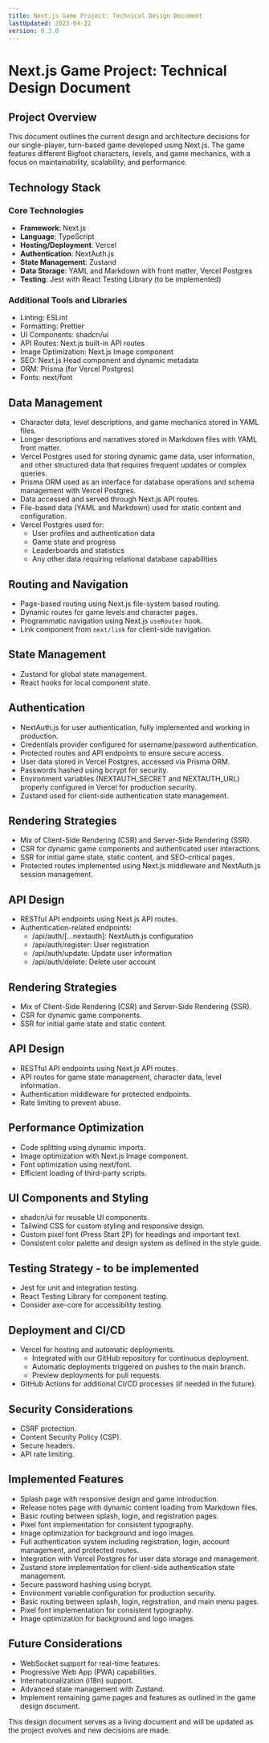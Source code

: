 ```yaml
---
title: Next.js Game Project: Technical Design Document
lastUpdated: 2023-04-22
version: 0.3.0
---
```


# Next.js Game Project: Technical Design Document

## Project Overview
This document outlines the current design and architecture decisions for our single-player, turn-based game developed using Next.js. The game features different Bigfoot characters, levels, and game mechanics, with a focus on maintainability, scalability, and performance.

## Technology Stack

### Core Technologies
- **Framework**: Next.js
- **Language**: TypeScript
- **Hosting/Deployment**: Vercel
- **Authentication**: NextAuth.js
- **State Management**: Zustand
- **Data Storage**: YAML and Markdown with front matter, Vercel Postgres
- **Testing**: Jest with React Testing Library (to be implemented)

### Additional Tools and Libraries
- Linting: ESLint
- Formatting: Prettier
- UI Components: shadcn/ui
- API Routes: Next.js built-in API routes
- Image Optimization: Next.js Image component
- SEO: Next.js Head component and dynamic metadata
- ORM: Prisma (for Vercel Postgres)
- Fonts: next/font

## Data Management
- Character data, level descriptions, and game mechanics stored in YAML files.
- Longer descriptions and narratives stored in Markdown files with YAML front matter.
- Vercel Postgres used for storing dynamic game data, user information, and other structured data that requires frequent updates or complex queries.
- Prisma ORM used as an interface for database operations and schema management with Vercel Postgres.
- Data accessed and served through Next.js API routes.
- File-based data (YAML and Markdown) used for static content and configuration.
- Vercel Postgres used for:
  - User profiles and authentication data
  - Game state and progress
  - Leaderboards and statistics
  - Any other data requiring relational database capabilities

## Routing and Navigation
- Page-based routing using Next.js file-system based routing.
- Dynamic routes for game levels and character pages.
- Programmatic navigation using Next.js `useRouter` hook.
- Link component from `next/link` for client-side navigation.

## State Management
- Zustand for global state management.
- React hooks for local component state.

## Authentication
- NextAuth.js for user authentication, fully implemented and working in production.
- Credentials provider configured for username/password authentication.
- Protected routes and API endpoints to ensure secure access.
- User data stored in Vercel Postgres, accessed via Prisma ORM.
- Passwords hashed using bcrypt for security.
- Environment variables (NEXTAUTH_SECRET and NEXTAUTH_URL) properly configured in Vercel for production security.
- Zustand used for client-side authentication state management.

## Rendering Strategies
- Mix of Client-Side Rendering (CSR) and Server-Side Rendering (SSR).
- CSR for dynamic game components and authenticated user interactions.
- SSR for initial game state, static content, and SEO-critical pages.
- Protected routes implemented using Next.js middleware and NextAuth.js session management.

## API Design
- RESTful API endpoints using Next.js API routes.
- Authentication-related endpoints:
  - /api/auth/[...nextauth]: NextAuth.js configuration
  - /api/auth/register: User registration
  - /api/auth/update: Update user information
  - /api/auth/delete: Delete user account

## Rendering Strategies
- Mix of Client-Side Rendering (CSR) and Server-Side Rendering (SSR).
- CSR for dynamic game components.
- SSR for initial game state and static content.

## API Design
- RESTful API endpoints using Next.js API routes.
- API routes for game state management, character data, level information.
- Authentication middleware for protected endpoints.
- Rate limiting to prevent abuse.

## Performance Optimization
- Code splitting using dynamic imports.
- Image optimization with Next.js Image component.
- Font optimization using next/font.
- Efficient loading of third-party scripts.

## UI Components and Styling
- shadcn/ui for reusable UI components.
- Tailwind CSS for custom styling and responsive design.
- Custom pixel font (Press Start 2P) for headings and important text.
- Consistent color palette and design system as defined in the style guide.

## Testing Strategy - to be implemented
- Jest for unit and integration testing.
- React Testing Library for component testing.
- Consider axe-core for accessibility testing.

## Deployment and CI/CD
- Vercel for hosting and automatic deployments.
  - Integrated with our GitHub repository for continuous deployment.
  - Automatic deployments triggered on pushes to the main branch.
  - Preview deployments for pull requests.
- GitHub Actions for additional CI/CD processes (if needed in the future).

## Security Considerations
- CSRF protection.
- Content Security Policy (CSP).
- Secure headers.
- API rate limiting.

## Implemented Features
- Splash page with responsive design and game introduction.
- Release notes page with dynamic content loading from Markdown files.
- Basic routing between splash, login, and registration pages.
- Pixel font implementation for consistent typography.
- Image optimization for background and logo images.
- Full authentication system including registration, login, account management, and protected routes.
- Integration with Vercel Postgres for user data storage and management.
- Zustand store implementation for client-side authentication state management.
- Secure password hashing using bcrypt.
- Environment variable configuration for production security.
- Basic routing between splash, login, registration, and main menu pages.
- Pixel font implementation for consistent typography.
- Image optimization for background and logo images.

## Future Considerations
- WebSocket support for real-time features.
- Progressive Web App (PWA) capabilities.
- Internationalization (i18n) support.
- Advanced state management with Zustand.
- Implement remaining game pages and features as outlined in the game design document.

This design document serves as a living document and will be updated as the project evolves and new decisions are made.